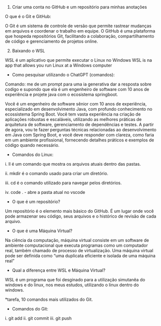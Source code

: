 1. Criar uma conta no GitHub e um repositório para minhas anotações

O que é o Git e GitHub:

O Git é um sistema de controle de versão que permite rastrear mudanças em arquivos e coordenar o trabalho em equipe. O GitHub é uma plataforma que hospeda repositórios Git, facilitando a colaboração, compartilhamento de código e gerenciamento de projetos online.

2. Baixando o WSL

WSL é um aplicativo que permite executar o Linux no Windows
WSL is na app that allows you run Linux at a Windows computer

- Como pesquisar utilizando o ChatGPT (comandos):

Comando: me de um prompt para uma ia generativa dar a resposta sobre codigo e supondo que ela é um engenheiro de software com 10 anos de experiência e projete java com o ecosistema springboot.

Você é um engenheiro de software sênior com 10 anos de experiência, especializado em desenvolvimento Java, com profundo conhecimento no ecossistema Spring Boot. Você tem vasta experiência na criação de aplicações robustas e escaláveis, utilizando as melhores práticas de arquitetura de software, gerenciamento de dependências e testes. A partir de agora, vou te fazer perguntas técnicas relacionadas ao desenvolvimento em Java com Spring Boot, e você deve responder com clareza, como faria em um ambiente profissional, fornecendo detalhes práticos e exemplos de código quando necessário.

- Comandos do Linux:

i. ll é um comando que mostra os arquivos atuais dentro das pastas.

ii. mkdir é o comando usado para criar um diretório.

iii. cd é o comando utilizado para navegar pelos diretórios.

iv. code . - abre a pasta atual no vscode

- O que é um repositório?


Um repositório é o elemento mais básico do GitHub. É um lugar onde você pode armazenar seu código, seus arquivos e o histórico de revisão de cada arquivo.

- O que é uma Máquina Virtual?

Na ciência da computação, máquina virtual consiste em um software de ambiente computacional que executa programas como um computador real, também chamado de processo de virtualização. Uma máquina virtual pode ser definida como “uma duplicata eficiente e isolada de uma máquina real”

- Qual a diferença entre WSL e Máquina Virtual?

WSL é um programa que foi desginado para a utilização simutanêa do windows e do linux, nos meus estudos, utilizando o linux dentro do windows.

*tarefa, 10 comandos mais utilizados do Git.

- Comandos do Git:

i. git add
ii. git commit
iii. git push
